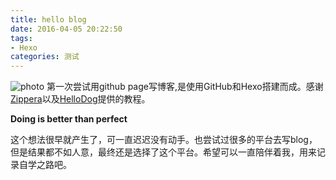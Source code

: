 ```yaml
---
title: hello blog 
date: 2016-04-05 20:22:50
tags: 
- Hexo
categories: 测试
---
```

![photo](http://pic.yupoo.com/zjbao123/FskJJNom/medish.jpg)
第一次尝试用github page写博客,是使用GitHub和Hexo搭建而成。感谢[Zippera](http://www.zipperary.com/)以及[HelloDog](http://wsgzao.github.io/post/hexo-guide/)提供的教程。

**Doing is better than perfect**
<!-- more -->
这个想法很早就产生了，可一直迟迟没有动手。也尝试过很多的平台去写blog，但是结果都不如人意，最终还是选择了这个平台。希望可以一直陪伴着我，用来记录自学之路吧。